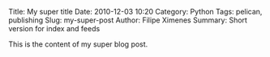 Title: My super title
Date: 2010-12-03 10:20
Category: Python
Tags: pelican, publishing
Slug: my-super-post
Author: Filipe Ximenes
Summary: Short version for index and feeds

This is the content of my super blog post.
